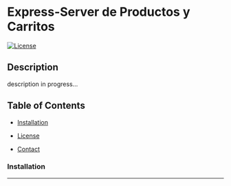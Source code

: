 # Express-Server de Productos y Carritos

[![License](https://img.shields.io/badge/license-MIT-blue.svg)](LICENSE)

## Description

description in progress...

## Table of Contents

- [Installation](#installation)

- [License](#license)

- [Contact](#contact)

### Installation




-------------------------------------------------
